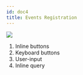 ```yaml
---
id: doc4
title: Events Registration
---
```



![](https://d2mxuefqeaa7sj.cloudfront.net/s_DFA385DD7C65A9FB812DFBB07C8221E81FCB4E23580449DF53938355A7FFF4D2_1520344863529_image.png)

1.  Inline buttons
2.  Keyboard buttons
3.  User-input
4.  Inline query
